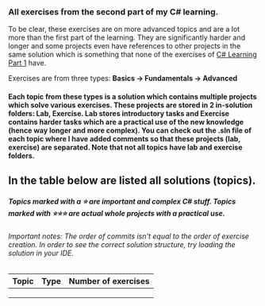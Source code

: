 ### All exercises from the second part of my C# learning.
To be clear, these exercises are on more advanced topics and are a lot more than the first part of the learning.
They are significantly harder and longer and some projects even have references to other projects in the same solution which is something that none of the exercises of [C# Learning Part 1](https://github.com/TheFAcreator/CSharp-Learning-1) have.

Exercises are from three types: **Basics -> Fundamentals -> Advanced**
#### Each topic from these types is a solution which contains multiple projects which solve various exercises. These projects are stored in 2 in-solution folders: Lab, Exercise. Lab stores introductory tasks and Exercise contains harder tasks which are a practical use of the new knowledge (hence way longer and more complex). You can check out the .sln file of each topic where I have added comments so that these projects (lab, exercise) are separated. Note that not all topics have lab and exercise folders.
## In the table below are listed all solutions (topics).
##### Topics marked with a ⭐ are important and complex C# stuff. Topics marked with ⭐⭐⭐ are actual **whole projects** with a practical use.

###### Important notes: The order of commits isn't equal to the order of exercise creation. In order to see the correct solution structure, try loading the solution in your IDE.

| Topic | Type       | Number of exercises |
|----------|--------------|----------------|
|        |     |            |
|    |  |            |
|      |           |            |
